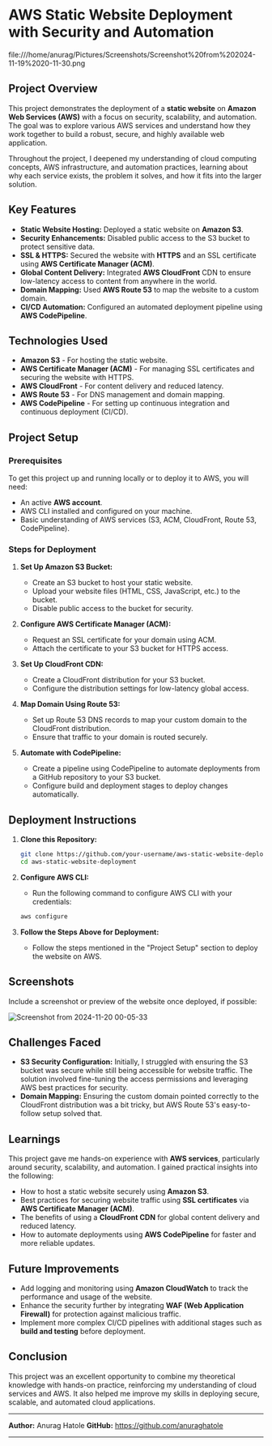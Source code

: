 # **AWS Static Website Deployment with Security and Automation**

file:///home/anurag/Pictures/Screenshots/Screenshot%20from%202024-11-19%2020-11-30.png

## **Project Overview**
This project demonstrates the deployment of a **static website** on **Amazon Web Services (AWS)** with a focus on security, scalability, and automation. The goal was to explore various AWS services and understand how they work together to build a robust, secure, and highly available web application. 

Throughout the project, I deepened my understanding of cloud computing concepts, AWS infrastructure, and automation practices, learning about why each service exists, the problem it solves, and how it fits into the larger solution.

## **Key Features**

- **Static Website Hosting:** Deployed a static website on **Amazon S3**.
- **Security Enhancements:** Disabled public access to the S3 bucket to protect sensitive data.
- **SSL & HTTPS:** Secured the website with **HTTPS** and an SSL certificate using **AWS Certificate Manager (ACM)**.
- **Global Content Delivery:** Integrated **AWS CloudFront** CDN to ensure low-latency access to content from anywhere in the world.
- **Domain Mapping:** Used **AWS Route 53** to map the website to a custom domain.
- **CI/CD Automation:** Configured an automated deployment pipeline using **AWS CodePipeline**.

## **Technologies Used**

- **Amazon S3** - For hosting the static website.
- **AWS Certificate Manager (ACM)** - For managing SSL certificates and securing the website with HTTPS.
- **AWS CloudFront** - For content delivery and reduced latency.
- **AWS Route 53** - For DNS management and domain mapping.
- **AWS CodePipeline** - For setting up continuous integration and continuous deployment (CI/CD).

## **Project Setup**

### **Prerequisites**
To get this project up and running locally or to deploy it to AWS, you will need:

- An active **AWS account**.
- AWS CLI installed and configured on your machine.
- Basic understanding of AWS services (S3, ACM, CloudFront, Route 53, CodePipeline).

### **Steps for Deployment**

1. **Set Up Amazon S3 Bucket:**
   - Create an S3 bucket to host your static website.
   - Upload your website files (HTML, CSS, JavaScript, etc.) to the bucket.
   - Disable public access to the bucket for security.

2. **Configure AWS Certificate Manager (ACM):**
   - Request an SSL certificate for your domain using ACM.
   - Attach the certificate to your S3 bucket for HTTPS access.

3. **Set Up CloudFront CDN:**
   - Create a CloudFront distribution for your S3 bucket.
   - Configure the distribution settings for low-latency global access.

4. **Map Domain Using Route 53:**
   - Set up Route 53 DNS records to map your custom domain to the CloudFront distribution.
   - Ensure that traffic to your domain is routed securely.

5. **Automate with CodePipeline:**
   - Create a pipeline using CodePipeline to automate deployments from a GitHub repository to your S3 bucket.
   - Configure build and deployment stages to deploy changes automatically.

## **Deployment Instructions**

1. **Clone this Repository:**

    ```bash
    git clone https://github.com/your-username/aws-static-website-deployment.git
    cd aws-static-website-deployment
    ```

2. **Configure AWS CLI:**
   - Run the following command to configure AWS CLI with your credentials:

    ```bash
    aws configure
    ```

3. **Follow the Steps Above for Deployment:**
   - Follow the steps mentioned in the "Project Setup" section to deploy the website on AWS.

## **Screenshots**

Include a screenshot or preview of the website once deployed, if possible:

![Screenshot from 2024-11-20 00-05-33](https://github.com/user-attachments/assets/edc685db-2298-4679-8e82-921efc59ed80)


## **Challenges Faced**

- **S3 Security Configuration:** Initially, I struggled with ensuring the S3 bucket was secure while still being accessible for website traffic. The solution involved fine-tuning the access permissions and leveraging AWS best practices for security.
- **Domain Mapping:** Ensuring the custom domain pointed correctly to the CloudFront distribution was a bit tricky, but AWS Route 53's easy-to-follow setup solved that.

## **Learnings**

This project gave me hands-on experience with **AWS services**, particularly around security, scalability, and automation. I gained practical insights into the following:

- How to host a static website securely using **Amazon S3**.
- Best practices for securing website traffic using **SSL certificates** via **AWS Certificate Manager (ACM)**.
- The benefits of using a **CloudFront CDN** for global content delivery and reduced latency.
- How to automate deployments using **AWS CodePipeline** for faster and more reliable updates.

## **Future Improvements**

- Add logging and monitoring using **Amazon CloudWatch** to track the performance and usage of the website.
- Enhance the security further by integrating **WAF (Web Application Firewall)** for protection against malicious traffic.
- Implement more complex CI/CD pipelines with additional stages such as **build and testing** before deployment.

## **Conclusion**

This project was an excellent opportunity to combine my theoretical knowledge with hands-on practice, reinforcing my understanding of cloud services and AWS. It also helped me improve my skills in deploying secure, scalable, and automated cloud applications.

---

**Author:** Anurag Hatole
**GitHub:** https://github.com/anuraghatole

---
